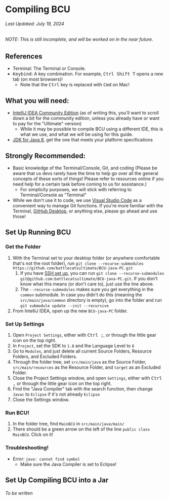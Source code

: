 # Compiling BCU
###### Last Updated: July 19, 2024
###### NOTE: This is still incomplete, and will be worked on in the near future.

## References
- Terminal: The Terminal or Console.
- <kbd>Keybind</kbd>: A key combination. For example, <kbd>Ctrl Shift T</kbd> opens a new tab (on most browsers)!
  - Note that the <kbd>Ctrl</kbd> key is replaced with <kbd>Cmd</kbd> on Mac!

## What you will need:
- [IntelliJ IDEA Community Edition](https://www.jetbrains.com/idea/download/) (as of writing this, you'll want to scroll down a bit for the community edition, unless you already have or want to pay for the "Ultimate" version)
  - While it may be possible to compile BCU using a different IDE, this is what we use, and what we will be using for this guide.
- [JDK for Java 8](https://www.openlogic.com/openjdk-downloads?field_java_parent_version_target_id=416&field_operating_system_target_id=All&field_architecture_target_id=All&field_java_package_target_id=All), get the one that meets your platform specifications

## Strongly Recommended:
- Basic knowledge of the Terminal/Console, Git, and coding (Please be aware that us devs rarely have the time to help go over all the general concepts of these sorts of things! Please refer to resources online if you need help for a certain task before coming to us for assistance.)
  - For simplicity purposes, we will stick with referring to Terminal/Console as "Terminal"
- While we don't use it to code, we use [Visual Studio Code](https://code.visualstudio.com/) as a convenient way to manage Git functions. If you're more familiar with the Terminal, [GitHub Desktop](https://desktop.github.com/), or anything else, please go ahead and use those!

## Set Up Running BCU
### Get the Folder
1. With the Terminal set to your desktop folder (or anywhere comfortable that's not the root folder), run `git clone --recurse-submodules https://github.com/battlecatsultimate/BCU-java-PC.git`
   1. If you have [SSH set up](https://docs.github.com/en/authentication/connecting-to-github-with-ssh), you can run `git clone --recurse-submodules git@github.com:battlecatsultimate/BCU-java-PC.git`. If you don't know what this means (or don't care to), just use the line above.
   2. The `--recurse-submodules` makes sure you get everything in the `common` submodule. In case you didn't do this (meaning the `src/main/java/common` directory is empty), go into the folder and run `git submodule update --init --recursive`
2. From IntelliJ IDEA, open up the new `BCU-java-PC` folder.
### Set Up Settings
1. Open `Project Settings`, either with <kbd>Ctrl ;</kbd>, or through the little gear icon on the top right.
2. In `Project`, set the SDK to `1.8` and the Language Level to `8`
3. Go to `Modules`, and just delete all current Source Folders, Resource Folders, and Excluded Folders.
4. Through the folder tree, set `src/main/java` as the Source Folder, `src/main/resources` as the Resource Folder, and `target` as an Excluded Folder.
5. Close the Project Settings window, and open `Settings`, either with <kbd>Ctrl ,</kbd> or through the little gear icon on the top right.
6. Find the "Java Compiler" tab with the search function, then change `Javac` to `Eclipse` if it's not already `Eclipse`
7. Close the Settings window.
### Run BCU!
1. In the folder tree, find `MainBCU` in `src/main/java/main/`
2. There should be a green arrow on the left of the line `public class MainBCU`. Click on it!
### Troubleshooting!
- Error: `java: cannot find symbol`
  - Make sure the Java Compiler is set to Eclipse!

## Set Up Compiling BCU into a Jar
###### To be written